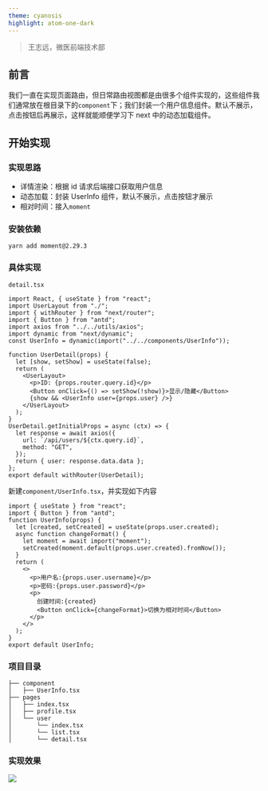 ```yaml
---
theme: cyanosis
highlight: atom-one-dark
---
```

> 王志远，微医前端技术部
## 前言

​		我们一直在实现页面路由，但日常路由视图都是由很多个组件实现的，这些组件我们通常放在根目录下的`component`下；我们封装一个用户信息组件。默认不展示，点击按钮后再展示，这样就能顺便学习下 next 中的动态加载组件。

## 开始实现

### 实现思路

- 详情渲染：根据 id 请求后端接口获取用户信息
- 动态加载：封装 UserInfo 组件，默认不展示，点击按钮才展示
- 相对时间：接入`moment`

### 安装依赖

```
yarn add moment@2.29.3
```

### 具体实现

`detail.tsx`

```tsx
import React, { useState } from "react";
import UserLayout from "./";
import { withRouter } from "next/router";
import { Button } from "antd";
import axios from "../../utils/axios";
import dynamic from "next/dynamic";
const UserInfo = dynamic(import("../../components/UserInfo"));

function UserDetail(props) {
  let [show, setShow] = useState(false);
  return (
    <UserLayout>
      <p>ID: {props.router.query.id}</p>
      <Button onClick={() => setShow(!show)}>显示/隐藏</Button>
      {show && <UserInfo user={props.user} />}
    </UserLayout>
  );
}
UserDetail.getInitialProps = async (ctx) => {
  let response = await axios({
    url: `/api/users/${ctx.query.id}`,
    method: "GET",
  });
  return { user: response.data.data };
};
export default withRouter(UserDetail);

```

新建`component/UserInfo.tsx`，并实现如下内容

```tsx
import { useState } from "react";
import { Button } from "antd";
function UserInfo(props) {
  let [created, setCreated] = useState(props.user.created);
  async function changeFormat() {
    let moment = await import("moment");
    setCreated(moment.default(props.user.created).fromNow());
  }
  return (
    <>
      <p>用户名:{props.user.username}</p>
      <p>密码:{props.user.password}</p>
      <p>
        创建时间:{created}
        <Button onClick={changeFormat}>切换为相对时间</Button>
      </p>
    </>
  );
}
export default UserInfo;
```

### 项目目录

```
├── component
│   ├── UserInfo.tsx
├── pages
│   ├── index.tsx
│   ├── profile.tsx
│   └── user
│       └── index.tsx
│       └── list.tsx
│       └── detail.tsx
```

### 实现效果

![](https://tva1.sinaimg.cn/large/e6c9d24ely1h1v0a7hj95g20qi0hedm3.gif)